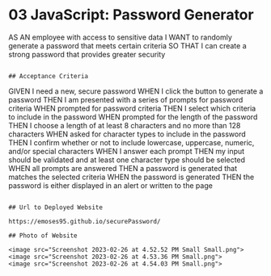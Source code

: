 # 03 JavaScript: Password Generator

 
 AS AN employee with access to sensitive data
 I WANT to randomly generate a password that meets certain criteria
 SO THAT I can create a strong password that provides greater security
 ```

 ## Acceptance Criteria

 ```
 GIVEN I need a new, secure password
 WHEN I click the button to generate a password
 THEN I am presented with a series of prompts for password criteria
 WHEN prompted for password criteria
 THEN I select which criteria to include in the password
 WHEN prompted for the length of the password
 THEN I choose a length of at least 8 characters and no more than 128 characters
 WHEN asked for character types to include in the password
 THEN I confirm whether or not to include lowercase, uppercase, numeric, and/or special characters
 WHEN I answer each prompt
 THEN my input should be validated and at least one character type should be selected
 WHEN all prompts are answered
 THEN a password is generated that matches the selected criteria
 WHEN the password is generated
 THEN the password is either displayed in an alert or written to the page
 ```

 ## Url to Deployed Website

 https://emoses95.github.io/securePassword/

 ## Photo of Website
 
<image src="Screenshot 2023-02-26 at 4.52.52 PM Small Small.png">
<image src="Screenshot 2023-02-26 at 4.53.36 PM Small.png">
<image src="Screenshot 2023-02-26 at 4.54.03 PM Small.png">
